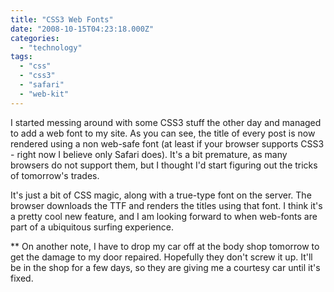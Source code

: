 ```yaml
---
title: "CSS3 Web Fonts"
date: "2008-10-15T04:23:18.000Z"
categories: 
  - "technology"
tags: 
  - "css"
  - "css3"
  - "safari"
  - "web-kit"
---
```


I started messing around with some CSS3 stuff the other day and managed to add a web font to my site. As you can see, the title of every post is now rendered using a non web-safe font (at least if your browser supports CSS3 - right now I believe only Safari does). It's a bit premature, as many browsers do not support them, but I thought I'd start figuring out the tricks of tomorrow's trades.

It's just a bit of CSS magic, along with a true-type font on the server. The browser downloads the TTF and renders the titles using that font. I think it's a pretty cool new feature, and I am looking forward to when web-fonts are part of a ubiquitous surfing experience.

\*\* On another note, I have to drop my car off at the body shop tomorrow to get the damage to my door repaired. Hopefully they don't screw it up. It'll be in the shop for a few days, so they are giving me a courtesy car until it's fixed.
